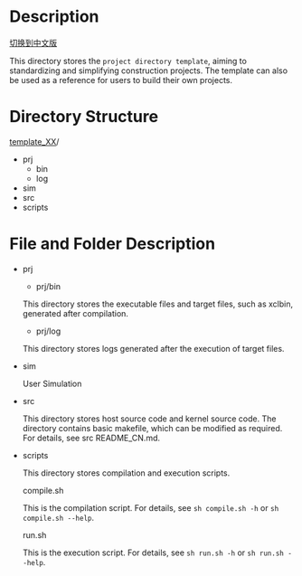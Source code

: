 
# Description

[切换到中文版](./README_CN.md)

This directory stores the `project directory template`, aiming to standardizing and simplifying construction projects. The template can also be used as a reference for users to build their own projects.

# Directory Structure
[template_XX](#template_XX_dir)/  

- prj
  - bin
  - log
- sim
- src
- scripts

# File and Folder Description
- prj

  - prj/bin

  This directory stores the executable files and target files, such as xclbin, generated after compilation.

  - prj/log

  This directory stores logs generated after the execution of target files.
- sim

  User Simulation

- src

  This directory stores host source code and kernel source code. The directory contains basic makefile, which can be modified as required. For details, see src README_CN.md.

- scripts

  This directory stores compilation and execution scripts.

    compile.sh

  This is the compilation script. For details, see `sh compile.sh -h` or `sh compile.sh --help`.

  run.sh

  This is the execution script. For details, see `sh run.sh -h` or `sh run.sh --help`.




